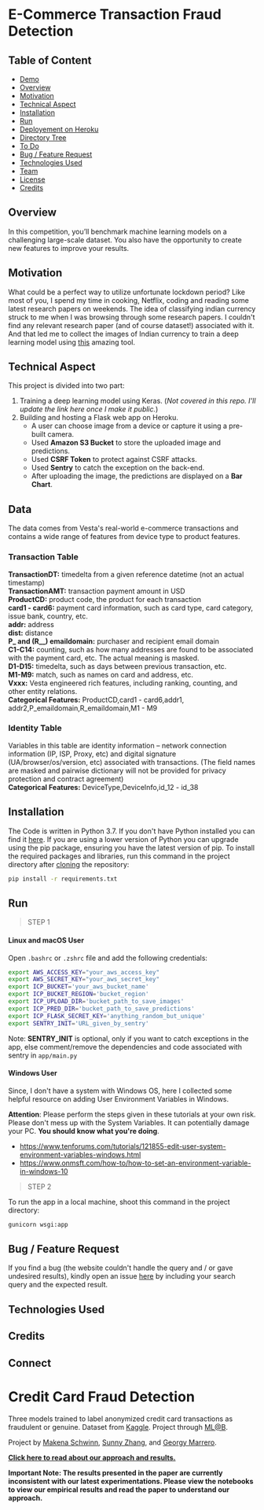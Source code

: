 # E-Commerce Transaction Fraud Detection
## Table of Content
  * [Demo](#demo)
  * [Overview](#overview)
  * [Motivation](#motivation)
  * [Technical Aspect](#technical-aspect)
  * [Installation](#installation)
  * [Run](#run)
  * [Deployement on Heroku](#deployement-on-heroku)
  * [Directory Tree](#directory-tree)
  * [To Do](#to-do)
  * [Bug / Feature Request](#bug---feature-request)
  * [Technologies Used](#technologies-used)
  * [Team](#team)
  * [License](#license)
  * [Credits](#credits)
## Overview
In this competition, you’ll benchmark machine learning models on a challenging large-scale dataset. You also have the opportunity to create new features to improve your results.  
## Motivation
What could be a perfect way to utilize unfortunate lockdown period? Like most of you, I spend my time in cooking, Netflix, coding and reading some latest research papers on weekends. The idea of classifying indian currency struck to me when I was browsing through some research papers. I couldn't find any relevant research paper (and of course dataset!) associated with it. And that led me to collect the images of Indian currency to train a deep learning model using [this](https://github.com/hardikvasa/google-images-download) amazing tool.
## Technical Aspect
This project is divided into two part:
1. Training a deep learning model using Keras. (_Not covered in this repo. I'll update the link here once I make it public._)
2. Building and hosting a Flask web app on Heroku.
    - A user can choose image from a device or capture it using a pre-built camera.
    - Used __Amazon S3 Bucket__ to store the uploaded image and predictions.
    - Used __CSRF Token__ to protect against CSRF attacks.
    - Used __Sentry__ to catch the exception on the back-end.
    - After uploading the image, the predictions are displayed on a __Bar Chart__.
## Data
The data comes from Vesta's real-world e-commerce transactions and contains a wide range of features from device type to product features.
### Transaction Table
**TransactionDT:** timedelta from a given reference datetime (not an actual timestamp)  
**TransactionAMT:** transaction payment amount in USD  
**ProductCD:** product code, the product for each transaction  
**card1 - card6:** payment card information, such as card type, card category, issue bank, country, etc.  
**addr:** address  
**dist:** distance  
**P_ and (R__) emaildomain:** purchaser and recipient email domain  
**C1-C14:** counting, such as how many addresses are found to be associated with the payment card, etc. The actual meaning is masked.  
**D1-D15:** timedelta, such as days between previous transaction, etc.  
**M1-M9:** match, such as names on card and address, etc.  
**Vxxx:** Vesta engineered rich features, including ranking, counting, and other entity relations.    
**Categorical Features:**
ProductCD,card1 - card6,addr1, addr2,P_emaildomain,R_emaildomain,M1 - M9
### Identity Table
Variables in this table are identity information – network connection information (IP, ISP, Proxy, etc) and digital signature (UA/browser/os/version, etc) associated with transactions.
(The field names are masked and pairwise dictionary will not be provided for privacy protection and contract agreement)  
**Categorical Features:**
DeviceType,DeviceInfo,id_12 - id_38
## Installation
The Code is written in Python 3.7. If you don't have Python installed you can find it [here](https://www.python.org/downloads/). If you are using a lower version of Python you can upgrade using the pip package, ensuring you have the latest version of pip. To install the required packages and libraries, run this command in the project directory after [cloning](https://www.howtogeek.com/451360/how-to-clone-a-github-repository/) the repository:
```bash
pip install -r requirements.txt
```

## Run
> STEP 1
#### Linux and macOS User
Open `.bashrc` or `.zshrc` file and add the following credentials:
```bash
export AWS_ACCESS_KEY="your_aws_access_key"
export AWS_SECRET_KEY="your_aws_secret_key"
export ICP_BUCKET='your_aws_bucket_name'
export ICP_BUCKET_REGION='bucket_region'
export ICP_UPLOAD_DIR='bucket_path_to_save_images'
export ICP_PRED_DIR='bucket_path_to_save_predictions'
export ICP_FLASK_SECRET_KEY='anything_random_but_unique'
export SENTRY_INIT='URL_given_by_sentry'
```
Note: __SENTRY_INIT__ is optional, only if you want to catch exceptions in the app, else comment/remove the dependencies and code associated with sentry in `app/main.py`

#### Windows User
Since, I don't have a system with Windows OS, here I collected some helpful resource on adding User Environment Variables in Windows.

__Attention__: Please perform the steps given in these tutorials at your own risk. Please don't mess up with the System Variables. It can potentially damage your PC. __You should know what you're doing__. 
- https://www.tenforums.com/tutorials/121855-edit-user-system-environment-variables-windows.html
- https://www.onmsft.com/how-to/how-to-set-an-environment-variable-in-windows-10

> STEP 2

To run the app in a local machine, shoot this command in the project directory:
```bash
gunicorn wsgi:app
```
## Bug / Feature Request
If you find a bug (the website couldn't handle the query and / or gave undesired results), kindly open an issue [here](https://github.com/sayeed245/Fraud-Detection/issues/new) by including your search query and the expected result.

## Technologies Used

## Credits

## Connect


# Credit Card Fraud Detection

Three models trained to label anonymized credit card transactions as fraudulent or genuine. Dataset from [Kaggle](https://www.kaggle.com/dalpozz/creditcardfraud). Project through [ML@B](https://ml.berkeley.edu).

Project by [Makena Schwinn](https://github.com/makenaschwinn), [Sunny Zhang](https://github.com/sunnyzhang13), and [Georgy Marrero](https://github.com/georgymh).

**[Click here to read about our approach and results.](https://github.com/georgymh/ml-fraud-detection/blob/master/paper.pdf)** 

**Important Note: The results presented in the paper are currently inconsistent with our latest experimentations. Please view the notebooks to view our empirical results and read the paper to understand our approach.**
